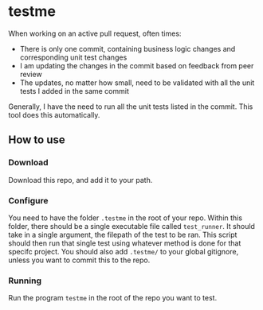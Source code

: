 # testme

When working on an active pull request, often times: 

- There is only one commit, containing business logic changes and corresponding unit test changes
- I am updating the changes in the commit based on feedback from peer review 
- The updates, no matter how small, need to be validated with all the unit tests I added in the same commit 

Generally, I have the need to run all the unit tests listed in the commit. This tool does this automatically. 

## How to use

### Download
Download this repo, and add it to your path. 

### Configure
You need to have the folder `.testme` in the root of your repo. Within this folder, there should be a single executable file called `test_runner`. It should 
take in a single argument, the filepath of the test to be ran. This script should then run that single test using whatever method is done for that specifc
project. You should also add `.testme/` to your global gitignore, unless you want to commit this to the repo. 

### Running
Run the program `testme` in the root of the repo you want to test.
